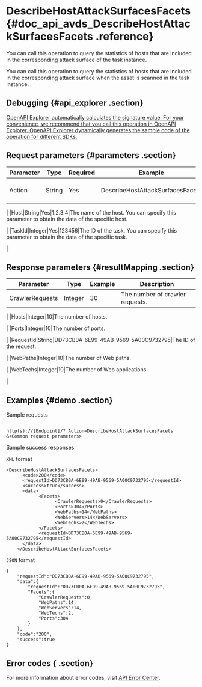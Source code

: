 # DescribeHostAttackSurfacesFacets {#doc_api_avds_DescribeHostAttackSurfacesFacets .reference}

You can call this operation to query the statistics of hosts that are included in the corresponding attack surface of the task instance.

You can call this operation to query the statistics of hosts that are included in the corresponding attack surface when the asset is scanned in the task instance.

## Debugging {#api_explorer .section}

[OpenAPI Explorer automatically calculates the signature value. For your convenience, we recommend that you call this operation in OpenAPI Explorer. OpenAPI Explorer dynamically generates the sample code of the operation for different SDKs.](https://api.aliyun.com/#product=avds&api=DescribeHostAttackSurfacesFacets&type=RPC&version=2017-11-29)

## Request parameters {#parameters .section}

|Parameter|Type|Required|Example|Description|
|---------|----|--------|-------|-----------|
|Action|String|Yes|DescribeHostAttackSurfacesFacets|The operation that you want to perform. Set the value to DescribeHostAttackSurfacesFacets.

 |
|Host|String|Yes|1.2.3.4|The name of the host. You can specify this parameter to obtain the data of the specific host.

 |
|TaskId|Integer|Yes|123456|The ID of the task. You can specify this parameter to obtain the data of the specific task.

 |

## Response parameters {#resultMapping .section}

|Parameter|Type|Example|Description|
|---------|----|-------|-----------|
|CrawlerRequests|Integer|30|The number of crawler requests.

 |
|Hosts|Integer|10|The number of hosts.

 |
|Ports|Integer|10|The number of ports.

 |
|RequestId|String|DD73CB0A-6E99-49AB-9569-5A00C9732795|The ID of the request.

 |
|WebPaths|Integer|10|The number of Web paths.

 |
|WebTechs|Integer|10|The number of Web applications.

 |

## Examples {#demo .section}

Sample requests

``` {#request_demo}

http(s)://[Endpoint]/? Action=DescribeHostAttackSurfacesFacets
&<Common request parameters>

```

Sample success responses

`XML` format

``` {#xml_return_success_demo}
<DescribeHostAttackSurfacesFacets>
	  <code>200</code>
	  <requestId>DD73CB0A-6E99-49AB-9569-5A00C9732795</requestId>
	  <success>true</success>
	  <data>
		    <Facets>
			      <CrawlerRequests>0</CrawlerRequests>
			      <Ports>304</Ports>
			      <WebPaths>14</WebPaths>
			      <WebServers>14</WebServers>
			      <WebTechs>2</WebTechs>
		    </Facets>
		    <requestId>DD73CB0A-6E99-49AB-9569-5A00C9732795</requestId>
	  </data>
    </DescribeHostAttackSurfacesFacets>
```

`JSON` format

``` {#json_return_success_demo}
{
	"requestId":"DD73CB0A-6E99-49AB-9569-5A00C9732795",
	"data":{
		"requestId":"DD73CB0A-6E99-49AB-9569-5A00C9732795",
		"Facets":{
			"CrawlerRequests":0,
			"WebPaths":14,
			"WebServers":14,
			"WebTechs":2,
			"Ports":304
		}
	},
	"code":"200",
	"success":true
}
```

## Error codes { .section}

For more information about error codes, visit [API Error Center](https://error-center.alibabacloud.com/status/product/avds).

